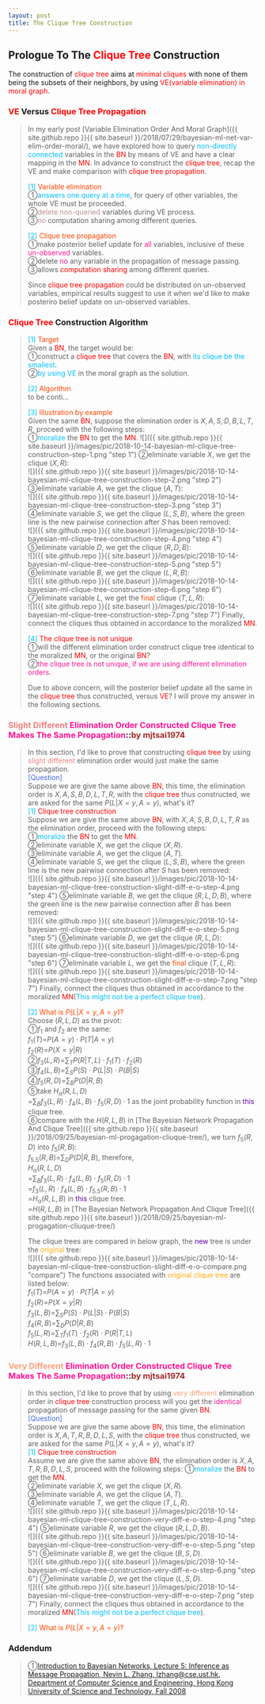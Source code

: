 ```yaml
---
layout: post
title: The Clique Tree Construction
---
```


## Prologue To The <font color="Red">Clique Tree</font> Construction
<p class="message">
The construction of <font color="Red">clique tree</font> aims at <font color="Red">minimal cliques</font> with none of them being the subsets of their neighbors, by using <font color="Red">VE(variable elimination) in moral graph</font>.
</p>

### <font color="Red">VE</font> Versus <font color="Red">Clique Tree Propagation</font>
>In my early post [Variable Elimination Order And Moral Graph]({{ site.github.repo }}{{ site.baseurl }}/2018/07/29/bayesian-ml-net-var-elim-order-moral/), we have explored how to query <font color="DeepSkyBlue">non-directly connected</font> variables in the <font color="Red">BN</font> by means of VE and have a clear mapping in the <font color="Red">MN</font>.  In advance to construct the <font color="Red">clique tree</font>, recap the VE and make comparison with <font color="Red">clique tree propagation</font>.  
>
><font color="DeepSkyBlue">[1]</font>
><font color="OrangeRed">Variable elimination</font>  
>&#10112;<font color="DeepSkyBlue">answers one query at a time</font>, for query of other variables, the whole VE must be proceeded.  
>&#10113;<font color="RosyBrown">delete non-queried</font> variables during VE process.  
>&#10114;<font color="RosyBrown">no</font> computation sharing among different queries.  
>
><font color="DeepSkyBlue">[2]</font>
><font color="OrangeRed">Clique tree propagation</font>  
>&#10112;make posterior belief update for <font color="DeepPink">all</font> variables, inclusive of these <font color="DeepPink">un-observed</font> variables.  
>&#10113;delete <font color="DeepPink">no</font> any variable in the propagation of message passing.  
>&#10114;allows <font color="Red">computation sharing</font> among different queries.  
>
>Since <font color="Red">clique tree propagation</font> could be distributed on un-observed variables, empirical results suggest to use it when we'd like to make posteriro belief update on un-observed variables.  

### <font color="Red">Clique Tree</font> Construction Algorithm
><font color="DeepSkyBlue">[1]</font>
><font color="OrangeRed">Target</font>  
>Given a <font color="Red">BN</font>, the target would be:  
>&#10112;construct a <font color="Red">clique tree</font> that covers the <font color="Red">BN</font>, with <font color="DeepSkyBlue">its clique be the smallest</font>.  
>&#10113;<font color="DeepSkyBlue">by using VE</font> in the moral graph as the solution.  
>
><font color="DeepSkyBlue">[2]</font>
><font color="OrangeRed">Algorithm</font>  
>to be conti...
>
><font color="DeepSkyBlue">[3]</font>
><font color="OrangeRed">Illustration by example</font>  
>Given the same <font color="Red">BN</font>, suppose the elimination order is $X,A,S,D,B,L,T,R$, proceed with the following steps:  
>&#10112;<font color="DeepSkyBlue">moralize</font> the <font color="Red">BN</font> to get the <font color="Red">MN</font>.
![]({{ site.github.repo }}{{ site.baseurl }}/images/pic/2018-10-14-bayesian-ml-clique-tree-construction-step-1.png "step 1")
>&#10113;eliminate variable $X$, we get the clique $(X,R)$:  
![]({{ site.github.repo }}{{ site.baseurl }}/images/pic/2018-10-14-bayesian-ml-clique-tree-construction-step-2.png "step 2")
>&#10114;eliminate variable $A$, we get the clique $(A,T)$:  
![]({{ site.github.repo }}{{ site.baseurl }}/images/pic/2018-10-14-bayesian-ml-clique-tree-construction-step-3.png "step 3")
>&#10115;eliminate variable $S$, we get the clique $(L,S,B)$, where the green line is the new pairwise connection after $S$ has been removed:    
![]({{ site.github.repo }}{{ site.baseurl }}/images/pic/2018-10-14-bayesian-ml-clique-tree-construction-step-4.png "step 4")
>&#10116;eliminate variable $D$, we get the clique $(R,D,B)$:  
![]({{ site.github.repo }}{{ site.baseurl }}/images/pic/2018-10-14-bayesian-ml-clique-tree-construction-step-5.png "step 5")
>&#10117;eliminate variable $B$, we get the clique $(L,R,B)$:  
![]({{ site.github.repo }}{{ site.baseurl }}/images/pic/2018-10-14-bayesian-ml-clique-tree-construction-step-6.png "step 6")
>&#10118;eliminate variable $L$, we get the <font color="OrangeRed">final</font> clique $(T,L,R)$:  
![]({{ site.github.repo }}{{ site.baseurl }}/images/pic/2018-10-14-bayesian-ml-clique-tree-construction-step-7.png "step 7")
>Finally, connect the cliques thus obtained in accordance to the moralized <font color="Red">MN</font>.   
>
><font color="DeepSkyBlue">[4]</font>
><font color="Red">The clique tree is not unique</font>  
>&#10112;will the different elimination order construct clique tree identical to the moralized <font color="Red">MN</font>, or the original <font color="Red">BN</font>?  
>&#10113;<font color="DeepPink">the clique tree is not unique, if we are using different elimination orders</font>.  
>
>Due to above concern, will the posterior belief update all the same in the <font color="Red">clique tree</font> thus constructed, versus <font color="Red">VE</font>?  I will prove my answer in the following sections.  

### <font color="LightCoral">Slight Different</font> <font color="DeepPink">Elimination Order Constructed Clique Tree Makes The Same Propagation</font>::<font color="Brown">by mjtsai1974</font>
>In this section, I'd like to prove that constructing <font color="Red">clique tree</font> by using <font color="LightCoral">slight different</font> elimination order would just make the same propagation.  
><font color="RoyalBlue">[Question]</font>  
>Suppose we are give the same above <font color="Red">BN</font>, this time, the elimination order is $X,A,S,B,D,L,T,R$, with the <font color="Red">clique tree</font> thus constructed, we are asked for the same $P(L\vert X=y,A=y)$, what's it?  
><font color="DeepSkyBlue">[1]</font>
><font color="Red">Clique tree construction</font>  
>Suppose we are give the same above <font color="Red">BN</font>, with $X,A,S,B,D,L,T,R$ as the elimination order, proceed with the following steps:  
>&#10112;<font color="DeepSkyBlue">moralize</font> the <font color="Red">BN</font> to get the <font color="Red">MN</font>.  
>&#10113;eliminate variable $X$, we get the clique $(X,R)$.  
>&#10114;eliminate variable $A$, we get the clique $(A,T)$.  
>&#10115;eliminate variable $S$, we get the clique $(L,S,B)$, where the green line is the new pairwise connection after $S$ has been removed:  
![]({{ site.github.repo }}{{ site.baseurl }}/images/pic/2018-10-14-bayesian-ml-clique-tree-construction-slight-diff-e-o-step-4.png "step 4")
>&#10116;eliminate variable $B$, we get the clique $(R,L,D,B)$, where the green line is the new pairwise connection after $B$ has been removed:  
![]({{ site.github.repo }}{{ site.baseurl }}/images/pic/2018-10-14-bayesian-ml-clique-tree-construction-slight-diff-e-o-step-5.png "step 5")
>&#10117;eliminate variable $D$, we get the clique $(R,L,D)$:  
![]({{ site.github.repo }}{{ site.baseurl }}/images/pic/2018-10-14-bayesian-ml-clique-tree-construction-slight-diff-e-o-step-6.png "step 6")
>&#10118;eliminate variable $L$, we get the <font color="OrangeRed">final</font> clique $(T,L,R)$:  
![]({{ site.github.repo }}{{ site.baseurl }}/images/pic/2018-10-14-bayesian-ml-clique-tree-construction-slight-diff-e-o-step-7.png "step 7")
>Finally, connect the cliques thus obtained in accordance to the moralized <font color="Red">MN</font>(<font color="DeepSkyBlue">This might not be a perfect clique tree</font>).  
>
><font color="DeepSkyBlue">[2]</font>
><font color="OrangeRed">What is $P(L\vert X=y,A=y)$?</font>  
>Choose $(R,L,D)$ as the pivot:  
>&#10112;$f_{1}$ and $f_{2}$ are the same:  
>$f_{1}(T)$=$P(A=y)\cdot P(T\vert A=y)$  
>$f_{2}(R)$=$P(X=y\vert R)$  
>&#10113;$f_{3}(L,R)$=$\sum_{T}P(R\vert T,L)\cdot f_{1}(T)\cdot f_{2}(R)$  
>&#10114;$f_{4}(L,B)$=$\sum_{S}P(S)\cdot P(L\vert S)\cdot P(B\vert S)$  
>&#10115;$f_{5}(R,D)$=$\sum_{B}P(D\vert R,B)$  
>&#10116;take $H_{\alpha}(R,L,D)$  
>=$\sum_{B}f_{3}(L,R)\cdot f_{4}(L,B)\cdot f_{5}(R,D)\cdot 1$ as the joint probability function in <font color="#6100A8">this</font> clique tree.  
>&#10117;compare with the $H(R,L,B)$ in [The Bayesian Network Propagation And Clique Tree]({{ site.github.repo }}{{ site.baseurl }}/2018/09/25/bayesian-ml-progagation-cliuque-tree/), we turn $f_{5}(R,D)$ into $f_{5}(R,B)$:  
>$f_{5.5}(R,B)$=$\sum_{D}P(D\vert R,B)$, therefore,  
>$H_{\alpha}(R,L,D)$  
>=$\sum_{B}f_{3}(L,R)\cdot f_{4}(L,B)\cdot f_{5}(R,D)\cdot 1$  
>=$f_{3}(L,R)\cdot f_{4}(L,B)\cdot f_{5.5}(R,B)\cdot 1$  
>=$H_{\alpha}(R,L,B)$ in <font color="#6100A8">this</font> clique tree.  
>=$H(R,L,B)$ in [The Bayesian Network Propagation And Clique Tree]({{ site.github.repo }}{{ site.baseurl }}/2018/09/25/bayesian-ml-progagation-cliuque-tree/)  
>
>The clique trees are compared in below graph, the <font color="#6100A8">new</font> tree is under the <font color="#FFAC12">original</font> tree:    
![]({{ site.github.repo }}{{ site.baseurl }}/images/pic/2018-10-14-bayesian-ml-clique-tree-construction-slight-diff-e-o-compare.png "compare")
>The functions associated with <font color="#FFAC12">original clique tree</font> are listed below:  
>$f_{1}(T)$=$P(A=y)\cdot P(T\vert A=y)$  
>$f_{2}(R)$=$P(X=y\vert R)$  
>$f_{3}(L,B)$=$\sum_{S}P(S)\cdot P(L\vert S)\cdot P(B\vert S)$  
>$f_{4}(R,B)$=$\sum_{D}P(D\vert R,B)$  
>$f_{5}(L,R)$=$\sum_{T}f_{1}(T)\cdot f_{2}(R)\cdot P(R\vert T,L)$  
>$H(R,L,B)$=$f_{3}(L,B)\cdot f_{4}(R,B)\cdot f_{5}(L,R)\cdot 1$  

### <font color="LightSalmon">Very Different</font> <font color="DeepPink">Elimination Order Constructed Clique Tree Makes The Same Propagation</font>::<font color="Brown">by mjtsai1974</font>
>In this section, I'd like to prove that by using <font color="LightSalmon">very different</font> elimination order in <font color="Red">clique tree</font> construction process will you get the <font color="DeepPink">identical</font> propagation of message passing for the same given <font color="Red">BN</font>.  
><font color="RoyalBlue">[Question]</font>  
>Suppose we are give the same above <font color="Red">BN</font>, this time, the elimination order is $X,A,T,R,B,D,L,S$, with the <font color="Red">clique tree</font> thus constructed, we are asked for the same $P(L\vert X=y,A=y)$, what's it?  
><font color="DeepSkyBlue">[1]</font>
><font color="Red">Clique tree construction</font>  
>Assume we are give the same above <font color="Red">BN</font>, the elimination order is $X,A,T,R,B,D,L,S$, proceed with the following steps:
>&#10112;<font color="DeepSkyBlue">moralize</font> the <font color="Red">BN</font> to get the <font color="Red">MN</font>.  
>&#10113;eliminate variable $X$, we get the clique $(X,R)$.  
>&#10114;eliminate variable $A$, we get the clique $(A,T)$.  
>&#10115;eliminate variable $T$, we get the clique $(T,L,R)$.  
![]({{ site.github.repo }}{{ site.baseurl }}/images/pic/2018-10-14-bayesian-ml-clique-tree-construction-very-diff-e-o-step-4.png "step 4")
>&#10116;eliminate variable $R$, we get the clique $(R,L,D,B)$.  
![]({{ site.github.repo }}{{ site.baseurl }}/images/pic/2018-10-14-bayesian-ml-clique-tree-construction-very-diff-e-o-step-5.png "step 5")
>&#10117;eliminate variable $B$, we get the clique $(B,S,D)$.  
![]({{ site.github.repo }}{{ site.baseurl }}/images/pic/2018-10-14-bayesian-ml-clique-tree-construction-very-diff-e-o-step-6.png "step 6")
>&#10118;eliminate variable $D$, we get the clique $(L,S,D)$.  
![]({{ site.github.repo }}{{ site.baseurl }}/images/pic/2018-10-14-bayesian-ml-clique-tree-construction-very-diff-e-o-step-7.png "step 7")
>Finally, connect the cliques thus obtained in accordance to the moralized <font color="Red">MN</font>(<font color="DeepSkyBlue">This might not be a perfect clique tree</font>).  
>
><font color="DeepSkyBlue">[2]</font>
><font color="OrangeRed">What is $P(L\vert X=y,A=y)$?</font>  
>

### Addendum
>&#10112;[Introduction to Bayesian Networks, Lecture 5: Inference as Message Propagation, Nevin L. Zhang, lzhang@cse.ust.hk, Department of Computer Science and Engineering, Hong Kong University of Science and Technology, Fall 2008](http://www.cse.ust.hk/bnbook/pdf/l05.h.pdf)  

<!-- Γ -->
<!-- \Omega -->
<!-- \cap intersection -->
<!-- \cup union -->
<!-- \frac{\Gamma(k + n)}{\Gamma(n)} \frac{1}{r^k}  -->
<!-- \mbox{\large$\vert$}\nolimits_0^\infty -->
<!-- \vert_0^\infty -->
<!-- \vert_{0.5}^{\infty} -->
<!-- &prime; ′ -->
<!-- &Prime; ″ -->
<!-- $E\lbrack X\rbrack$ -->
<!-- \overline{X_n} -->
<!-- \underset{Succss}P -->
<!-- \frac{{\overline {X_n}}-\mu}{S/\sqrt n} -->
<!-- \lim_{t\rightarrow\infty} -->
<!-- \int_{0}^{a}\lambda\cdot e^{-\lambda\cdot t}\operatorname dt -->
<!-- \Leftrightarrow -->
<!-- \prod_{v\in V} -->
<!-- \subset -->
<!-- \subseteq -->
<!-- \varnothing -->
<!-- \perp -->
<!-- \overset\triangle= -->

<!-- Notes -->
<!-- <font color="OrangeRed">items, verb, to make it the focus, mathematic expression</font> -->
<!-- <font color="Red">KKT</font> -->
<!-- <font color="Red">SMO heuristics</font> -->
<!-- <font color="Red">F</font> distribution -->
<!-- <font color="Red">t</font> distribution -->
<!-- <font color="DeepSkyBlue">suggested item, soft item</font> -->
<!-- <font color="RoyalBlue">old alpha, quiz, example</font> -->
<!-- <font color="Green">new alpha</font> -->

<!-- <font color="#C20000">conclusion, finding</font> -->
<!-- <font color="DeepPink">positive conclusion, finding</font> -->
<!-- <font color="RosyBrown">negative conclusion, finding</font> -->

<!-- <font color="#00ADAD">policy</font> -->
<!-- <font color="#6100A8">full observable</font> -->
<!-- <font color="#FFAC12">partial observable</font> -->
<!-- <font color="#EB00EB">stochastic</font> -->
<!-- <font color="#8400E6">state transition</font> -->
<!-- <font color="#D600D6">discount factor gamma $\gamma$</font> -->
<!-- <font color="#D600D6">$V(S)$</font> -->
<!-- <font color="#9300FF">immediate reward R(S)</font> -->

<!-- ### <font color="RoyalBlue">Example</font>: Illustration By Rainy And Sunny Days In One Week -->
<!-- <font color="RoyalBlue">[Question]</font> -->
<!-- <font color="DeepSkyBlue">[Answer]</font> -->

<!-- 
[1]Given the vehicles pass through a highway toll station is $6$ per minute, what is the probability that no cars within $30$ seconds?
><font color="DeepSkyBlue">[1]</font>
><font color="OrangeRed">Given the vehicles pass through a highway toll station is $6$ per minute, what is the probability that no cars within $30$ seconds?</font>  
-->

<!--
><font color="DeepSkyBlue">[Notes]</font>
><font color="OrangeRed">Why at this moment, the Poisson and exponential probability come out with different result?</font>  
-->

<!-- https://www.medcalc.org/manual/gamma_distribution_functions.php -->
<!-- https://www.statlect.com/probability-distributions/student-t-distribution#hid5 -->
<!-- http://www.wiris.com/editor/demo/en/ -->